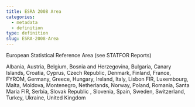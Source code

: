 ```yaml
---
title: ESRA 2008 Area
categories:
  - metadata
  - definition
type: definition
slug: ESRA-2008-Area
---
```


European Statistical Reference Area (see STATFOR Reports)

Albania, Austria, Belgium, Bosnia and Herzegovina, Bulgaria, Canary Islands, Croatia, Cyprus, Czech Republic, Denmark, Finland, France, FYROM, Germany, Greece, Hungary, Ireland, Italy, Lisbon FIR, Luxembourg, Malta, Moldova, Montenegro, Netherlands, Norway, Poland, Romania, Santa Maria FIR, Serbia, Slovak Republic , Slovenia, Spain, Sweden, Switzerland, Turkey, Ukraine, United Kingdom
